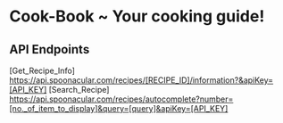 # Cook-Book ~ Your cooking guide!

## API Endpoints

[Get_Recipe_Info] https://api.spoonacular.com/recipes/[RECIPE_ID]/information?&apiKey=[API_KEY]
[Search_Recipe] https://api.spoonacular.com/recipes/autocomplete?number=[no._of_item_to_display]&query=[query]&apiKey=[API_KEY]
